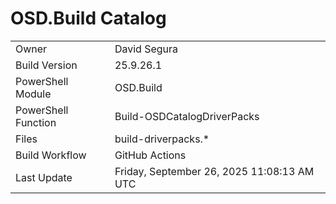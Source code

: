 ﻿# OSD.Build Catalog

| | |
|-|-|
| Owner | David Segura |
| Build Version | 25.9.26.1 |
| PowerShell Module | OSD.Build |
| PowerShell Function | Build-OSDCatalogDriverPacks |
| Files | build-driverpacks.* |
| Build Workflow | GitHub Actions |
| Last Update | Friday, September 26, 2025 11:08:13 AM UTC |
